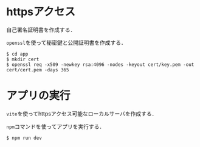 # httpsアクセス

自己署名証明書を作成する．

`openssl`を使って秘密鍵と公開証明書を作成する．

```shell
$ cd app
$ mkdir cert
$ openssl req -x509 -newkey rsa:4096 -nodes -keyout cert/key.pem -out cert/cert.pem -days 365
```

# アプリの実行

`vite`を使ってhttpsアクセス可能なローカルサーバを作成する．


`npm`コマンドを使ってアプリを実行する．

```shell
$ npm run dev
```

